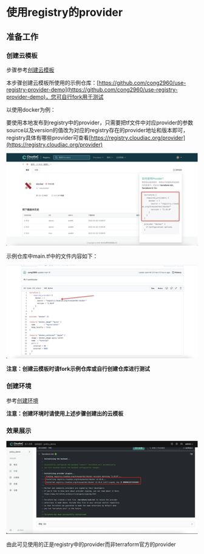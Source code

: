 # 使用registry的provider

## 准备工作

### 创建云模板

步骤参考[创建云模板](../quick-start/create-template.md)

本步骤创建云模板所使用的示例仓库：[https://github.com/cong2960/use-registry-provider-demo](https://github.com/cong2960/use-registry-provider-demo)，您可自行fork用于测试

以使用docker为例：

要使用本地发布到registry中的provider，只需要把tf文件中对应provider的参数source以及version的值改为对应的registry存在的provider地址和版本即可，registry具体有哪些provider可查看[https://registry.cloudiac.org/provider](https://registry.cloudiac.org/provider)

![img](../images/use-provider2.png)

示例仓库中main.tf中的文件内容如下：

![img](../images/use-provider1.png)

**注意：创建云模板时请fork示例仓库或自行创建仓库进行测试**

### 创建环境

参考[创建环境](../quick-start/deploy-env.md)

**注意：创建环境时请使用上述步骤创建出的云模板**

### 效果展示

![img](../images/use-provider3.png)

由此可见使用的正是registry中的provider而非terraform官方的provider